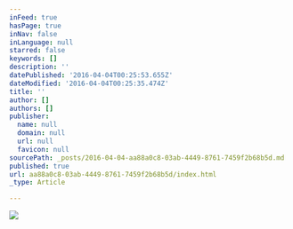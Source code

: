 ```yaml
---
inFeed: true
hasPage: true
inNav: false
inLanguage: null
starred: false
keywords: []
description: ''
datePublished: '2016-04-04T00:25:53.655Z'
dateModified: '2016-04-04T00:25:35.474Z'
title: ''
author: []
authors: []
publisher:
  name: null
  domain: null
  url: null
  favicon: null
sourcePath: _posts/2016-04-04-aa88a0c8-03ab-4449-8761-7459f2b68b5d.md
published: true
url: aa88a0c8-03ab-4449-8761-7459f2b68b5d/index.html
_type: Article

---
```

![](https://the-grid-user-content.s3-us-west-2.amazonaws.com/37d9ddda-a292-45b3-a1ea-353f32a88d7e.jpg)